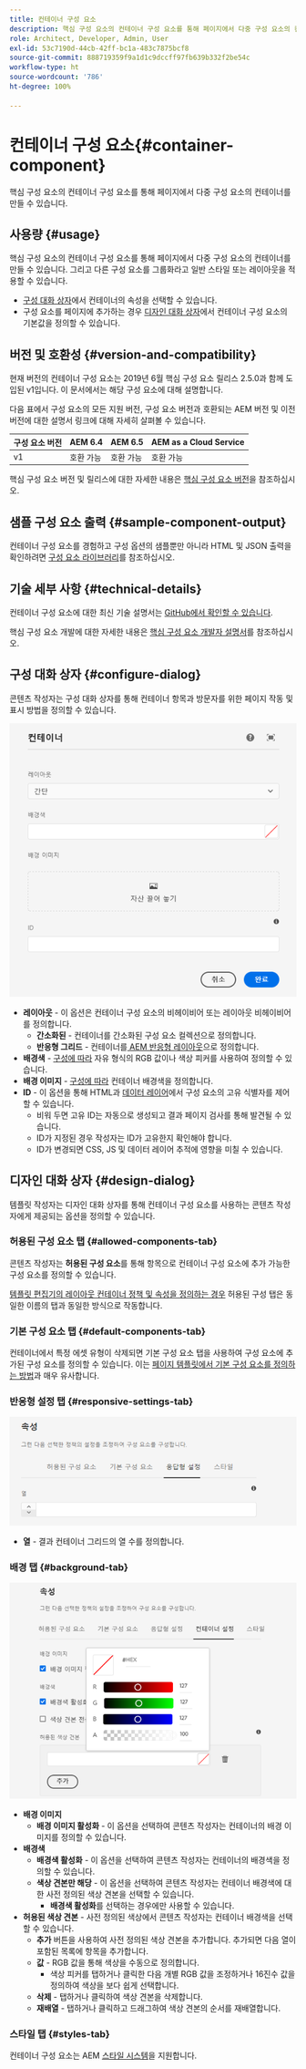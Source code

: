 ```yaml
---
title: 컨테이너 구성 요소
description: 핵심 구성 요소의 컨테이너 구성 요소를 통해 페이지에서 다중 구성 요소의 컨테이너를 만들 수 있습니다.
role: Architect, Developer, Admin, User
exl-id: 53c7190d-44cb-42ff-bc1a-483c7875bcf8
source-git-commit: 888719359f9a1d1c9dccff97fb639b332f2be54c
workflow-type: ht
source-wordcount: '786'
ht-degree: 100%

---
```


# 컨테이너 구성 요소{#container-component}

핵심 구성 요소의 컨테이너 구성 요소를 통해 페이지에서 다중 구성 요소의 컨테이너를 만들 수 있습니다.

## 사용량 {#usage}

핵심 구성 요소의 컨테이너 구성 요소를 통해 페이지에서 다중 구성 요소의 컨테이너를 만들 수 있습니다. 그리고 다른 구성 요소를 그룹화라고 일반 스타일 또는 레이아웃을 적용할 수 있습니다.

* [구성 대화 상자](#configure-dialog)에서 컨테이너의 속성을 선택할 수 있습니다.
* 구성 요소를 페이지에 추가하는 경우 [디자인 대화 상자](#design-dialog)에서 컨테이너 구성 요소의 기본값을 정의할 수 있습니다.

## 버전 및 호환성 {#version-and-compatibility}

현재 버전의 컨테이너 구성 요소는 2019년 6월 핵심 구성 요소 릴리스 2.5.0과 함께 도입된 v1입니다. 이 문서에서는 해당 구성 요소에 대해 설명합니다.

다음 표에서 구성 요소의 모든 지원 버전, 구성 요소 버전과 호환되는 AEM 버전 및 이전 버전에 대한 설명서 링크에 대해 자세히 살펴볼 수 있습니다.

| 구성 요소 버전 | AEM 6.4 | AEM 6.5 | AEM as a Cloud Service |
|--- |--- |---|---|
| v1 | 호환 가능 | 호환 가능 | 호환 가능 |

핵심 구성 요소 버전 및 릴리스에 대한 자세한 내용은 [핵심 구성 요소 버전](/help/versions.md)을 참조하십시오.

## 샘플 구성 요소 출력 {#sample-component-output}

컨테이너 구성 요소를 경험하고 구성 옵션의 샘플뿐만 아니라 HTML 및 JSON 출력을 확인하려면 [구성 요소 라이브러리](https://adobe.com/go/aem_cmp_library_container_kr)를 참조하십시오.

## 기술 세부 사항 {#technical-details}

컨테이너 구성 요소에 대한 최신 기술 설명서는 [GitHub에서 확인할 수 있습니다](https://adobe.com/go/aem_cmp_tech_container_v1_kr).

핵심 구성 요소 개발에 대한 자세한 내용은 [핵심 구성 요소 개발자 설명서](/help/developing/overview.md)를 참조하십시오.

## 구성 대화 상자 {#configure-dialog}

콘텐츠 작성자는 구성 대화 상자를 통해 컨테이너 항목과 방문자를 위한 페이지 작동 및 표시 방법을 정의할 수 있습니다.

![컨테이너 구성 요소의 편집 대화 상자](/help/assets/container-edit.png)

* **레이아웃** - 이 옵션은 컨테이너 구성 요소의 비헤이비어 또는 레이아웃 비헤이비어를 정의합니다.
   * **간소화된** - 컨테이너를 간소화된 구성 요소 컬렉션으로 정의합니다.
   * **반응형 그리드** - 컨테이너를[ AEM 반응형 레이아웃](https://experienceleague.adobe.com/docs/experience-manager-cloud-service/sites/authoring/features/responsive-layout.html)으로 정의합니다.
* **배경색** - [구성에 따라](#background-tab) 자유 형식의 RGB 값이나 색상 피커를 사용하여 정의할 수 있습니다.
* **배경 이미지** - [구성에 따라](#background-tab) 컨테이너 배경색을 정의합니다.
* **ID** - 이 옵션을 통해 HTML과 [데이터 레이어](/help/developing/data-layer/overview.md)에서 구성 요소의 고유 식별자를 제어할 수 있습니다.
   * 비워 두면 고유 ID는 자동으로 생성되고 결과 페이지 검사를 통해 발견될 수 있습니다.
   * ID가 지정된 경우 작성자는 ID가 고유한지 확인해야 합니다.
   * ID가 변경되면 CSS, JS 및 데이터 레이어 추적에 영향을 미칠 수 있습니다.

## 디자인 대화 상자 {#design-dialog}

템플릿 작성자는 디자인 대화 상자를 통해 컨테이너 구성 요소를 사용하는 콘텐츠 작성자에게 제공되는 옵션을 정의할 수 있습니다.

### 허용된 구성 요소 탭 {#allowed-components-tab}

콘텐츠 작성자는 **허용된 구성 요소**&#x200B;를 통해 항목으로 컨테이너 구성 요소에 추가 가능한 구성 요소를 정의할 수 있습니다.

[템플릿 편집기의 레이아웃 컨테이너 정책 및 속성을 정의하는 경우](https://experienceleague.adobe.com/docs/experience-manager-cloud-service/sites/authoring/features/templates.html) 허용된 구성 탭은 동일한 이름의 탭과 동일한 방식으로 작동합니다.

### 기본 구성 요소 탭 {#default-components-tab}

컨테이너에서 특정 에셋 유형이 삭제되면 기본 구성 요소 탭을 사용하여 구성 요소에 추가된 구성 요소를 정의할 수 있습니다. 이는 [페이지 템플릿에서 기본 구성 요소를 정의하는 방법](https://experienceleague.adobe.com/docs/experience-manager-cloud-service/sites/authoring/features/templates.html)과 매우 유사합니다.

### 반응형 설정 탭 {#responsive-settings-tab}

![컨테이너 구성 요소의 편집 대화 상자 반응형 설정](/help/assets/container-design-responsive.png)

* **열** - 결과 컨테이너 그리드의 열 수를 정의합니다.

### 배경 탭 {#background-tab}

![컨테이너 구성 요소의 편집 대화 상자 배경 탭](/help/assets/container-design-background.png)

* **배경 이미지**
   * **배경 이미지 활성화** - 이 옵션을 선택하여 콘텐츠 작성자는 컨테이너의 배경 이미지를 정의할 수 있습니다.
* **배경색**
   * **배경색 활성화** - 이 옵션을 선택하여 콘텐츠 작성자는 컨테이너의 배경색을 정의할 수 있습니다.
   * **색상 견본만 해당** - 이 옵션을 선택하여 콘텐츠 작성자는 컨테이너 배경색에 대한 사전 정의된 색상 견본을 선택할 수 있습니다.
      * **배경색 활성화**&#x200B;를 선택하는 경우에만 사용할 수 있습니다.
* **허용된 색상 견본** - 사전 정의된 색상에서 콘텐츠 작성자는 컨테이너 배경색을 선택할 수 있습니다.
   * **추가** 버튼을 사용하여 사전 정의된 색상 견본을 추가합니다. 추가되면 다음 열이 포함된 목록에 항목을 추가합니다.
   * **값** - RGB 값을 통해 색상을 수동으로 정의합니다.
      * 색상 피커를 탭하거나 클릭한 다음 개별 RGB 값을 조정하거나 16진수 값을 정의하여 색상을 보다 쉽게 선택합니다.
   * **삭제** - 탭하거나 클릭하여 색상 견본을 삭제합니다.
   * **재배열** - 탭하거나 클릭하고 드래그하여 색상 견본의 순서를 재배열합니다.

### 스타일 탭 {#styles-tab}

컨테이너 구성 요소는 AEM [스타일 시스템](/help/get-started/authoring.md#component-styling)을 지원합니다.
